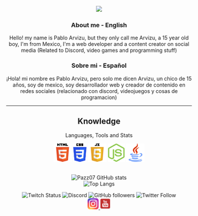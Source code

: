 <!--
**Pazz07/Pazz07** is a ✨ _special_ ✨ repository because its `README.md` (this file) appears on your GitHub profile.
-->

<div align="center">
<p align="justify/left/right/center">
<img src="https://github.com/Pazz07/Pazz07/blob/main/gifs/%40Pazz07.gif">

### About me - English

Hello! my name is Pablo Arvizu, but they only call me Arvizu, a 15 year old boy, I'm from Mexico, I'm a web developer and a content creator on social media (Related to Discord, video games and programming stuff)

### Sobre mi - Español

¡Hola! mi nombre es Pablo Arvizu, pero solo me dicen Arvizu, un chico de 15 años, soy de mexico, soy desarrollador web y creador de contenido en redes sociales (relacionado con discord, videojuegos y cosas de programacion)

---

<h2 align="center">Knowledge</h2>
<p align="center">Languages, Tools and Stats</p>

<div align="center">
<img src='https://github.com/Pazz07/Pazz07/blob/main/img/Image_Logo_Html.png' height='50px'>
<img src='https://github.com/Pazz07/Pazz07/blob/main/img/Image_Logo_Css.png' height='50px'>
<img src='https://github.com/Pazz07/Pazz07/blob/main/img/JavaScript_logo.png' height='50px'>
<img src='https://github.com/Pazz07/Pazz07/blob/main/img/Image_Logo_NodeJs.png' height='50px'>
<img src='https://github.com/Pazz07/Pazz07/blob/main/img/Image_Logo_Java.png' height='50px'>
</div>
</br>

![Pazz07 GitHub stats](https://github-readme-stats.vercel.app/api?username=Pazz07)</br>
![Top Langs](https://github-readme-stats.vercel.app/api/top-langs/?username=Pazz07&layout=compact)

<div align="center">
<p align="justify/left/right/center">
<a href="https://www.twitch.tv/lordpablo_xd"style="text-decoration: none">
<img alt="Twitch Status" src="https://img.shields.io/twitch/status/lordpablo_xd?style=social">
</a>
<a href="https://discord.gg/cvNjaGuqCF" style="text-decoration: none">
<img alt="Discord" src="https://img.shields.io/discord/968577929418264596?logo=discord&style=social">
</a>
<a href="https://github.com/Pazz07"style="text-decoration: none">
<img alt="GitHub followers" src="https://img.shields.io/github/followers/Pazz07?style=social">
</a>
<a href="https://twitter.com/intent/follow?screen_name=pabloar45025091"style="text-decoration: none">
<img alt="Twitter Follow" src="https://img.shields.io/twitter/follow/pabloar45025091?style=social">
</a>
</br>
<a href="https://www.instagram.com/lordpablo_xd/">
<img src="https://github.com/Pazz07/Pazz07/blob/main/img/Image_Logo_Instagram.png" height='30px'>
</a>
<a href="https://www.youtube.com/channel/UCOCGuDADwciaJfnCxWoYGHA?view_as=subscriber">
<img src="https://github.com/Pazz07/Pazz07/blob/main/img/Image_Logo_YouTube.png" height='30px'>
</a>
</br>
</p>
</div>
